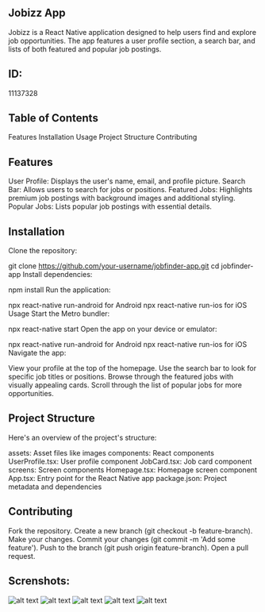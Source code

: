 ## Jobizz App
Jobizz is a React Native application designed to help users find and explore job opportunities. The app features a user profile section, a search bar, and lists of both featured and popular job postings.

## ID: 
11137328

## Table of Contents
Features
Installation
Usage
Project Structure
Contributing

## Features
User Profile: Displays the user's name, email, and profile picture.
Search Bar: Allows users to search for jobs or positions.
Featured Jobs: Highlights premium job postings with background images and additional styling.
Popular Jobs: Lists popular job postings with essential details.

## Installation
Clone the repository:

git clone https://github.com/your-username/jobfinder-app.git
cd jobfinder-app
Install dependencies:

npm install
Run the application:

npx react-native run-android for Android
npx react-native run-ios for iOS
Usage
Start the Metro bundler:

npx react-native start
Open the app on your device or emulator:

npx react-native run-android for Android
npx react-native run-ios for iOS
Navigate the app:

View your profile at the top of the homepage.
Use the search bar to look for specific job titles or positions.
Browse through the featured jobs with visually appealing cards.
Scroll through the list of popular jobs for more opportunities.

## Project Structure
Here's an overview of the project's structure:

assets: Asset files like images
components: React components
UserProfile.tsx: User profile component
JobCard.tsx: Job card component
screens: Screen components
Homepage.tsx: Homepage screen component
App.tsx: Entry point for the React Native app
package.json: Project metadata and dependencies

## Contributing
Fork the repository.
Create a new branch (git checkout -b feature-branch).
Make your changes.
Commit your changes (git commit -m 'Add some feature').
Push to the branch (git push origin feature-branch).
Open a pull request.

## Screnshots:
![alt text](assets/1.jpg) ![alt text](assets/2.jpg) ![alt text](assets/3.jpg) ![alt text](assets/4.jpg) ![alt text](assets/5.jpg)

